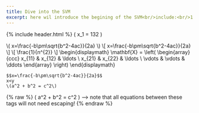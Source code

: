 ```yaml
---
title: Dive into the SVM
excerpt: here wil introduce the begining of the SVM<br/>include:<br/>1.
---
```

{% include header.html %}
\( x_1 = 132 \)

\\( x=\frac{-b\pm\sqrt{b^2-4ac}}{2a} \\)
\\[ x=\frac{-b\pm\sqrt{b^2-4ac}}{2a} \\]
\\[ \frac{1}{n^{2}} \\]
\begin{displaymath}
\mathbf{X} =
\left( \begin{array}{ccc}
x_{11} & x_{12} & \ldots \\
x_{21} & x_{22} & \ldots \\
\vdots & \vdots & \ddots
\end{array} \right)
\end{displaymath}
``` 
$$x=\frac{-b\pm\sqrt{b^2-4ac}}{2a}$$
x<y
\(a^2 + b^2 = c^2\)
```



 {% raw %}
 \( a^2 + b^2 = c^2 \) --> note that all equations between these tags will not need escaping! 
 {% endraw %}
